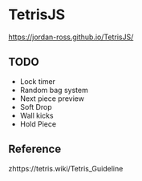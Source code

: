 # TetrisJS
https://jordan-ross.github.io/TetrisJS/

## TODO
- Lock timer
- Random bag system
- Next piece preview
- Soft Drop
- Wall kicks
- Hold Piece

## Reference 
zhttps://tetris.wiki/Tetris_Guideline